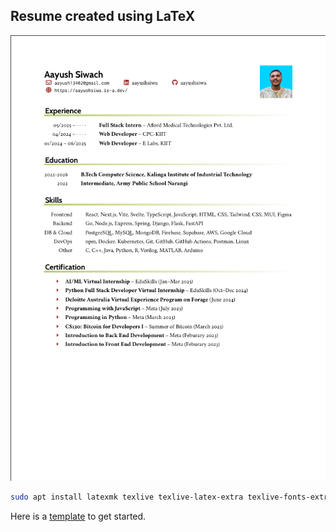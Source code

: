 ## Resume created using LaTeX

![Screenshot](screenshot.png)

```bash
sudo apt install latexmk texlive texlive-latex-extra texlive-fonts-extra -y
```

Here is a [template](https://www.overleaf.com/project/66e36e990e3fbebd43d3c1d2) to get started.
